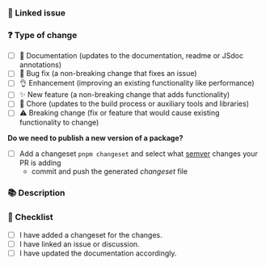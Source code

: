 ### 🔗 Linked issue

<!-- Please ensure there is an open issue and mention its number as #123 -->
<!-- (Update "[ ]" to "[x]" to check a box) -->

### ❓ Type of change

<!-- What types of changes does your code introduce? Put an `x` in all the boxes that apply. -->

- [ ] 📖 Documentation (updates to the documentation, readme or JSdoc annotations)
- [ ] 🐞 Bug fix (a non-breaking change that fixes an issue)
- [ ] 👌 Enhancement (improving an existing functionality like performance)
- [ ] ✨ New feature (a non-breaking change that adds functionality)
- [ ] 🧹 Chore (updates to the build process or auxiliary tools and libraries)
- [ ] ⚠️ Breaking change (fix or feature that would cause existing functionality to change)

**Do we need to publish a new version of a package?**
- [ ] Add a changeset `pnpm changeset` and select what [semver](https://semver.org/) changes your PR is adding
  - commit and push the generated *changeset* file

### 📚 Description

<!-- Describe your changes in detail -->
<!-- Why is this change required? What problem does it solve? -->
<!-- If it resolves an open issue, please link to the issue here. For example "Resolves #1337" -->

### 📝 Checklist

<!-- Put an `x` in all the boxes that apply. -->
<!-- If your change requires a documentation PR, please link it appropriately -->
<!-- If you're unsure about any of these, don't hesitate to ask. We're here to help! -->

- [ ] I have added a changeset for the changes.
- [ ] I have linked an issue or discussion.
- [ ] I have updated the documentation accordingly.
